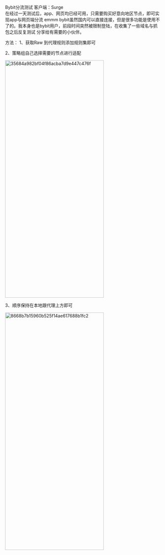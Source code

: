 Bybit分流测试  客户端：Surge  
在经过一天测试后，app、网页均已经可用，只需要购买好意向地区节点，即可实现app与网页端分流
emmm  bybit虽然国内可以直接连接，但是很多功能是使用不了的。我本身也是bybit用户，前段时间突然被限制登陆，在收集了一些域名与抓包之后反复测试
分享给有需要的小伙伴。

方法：
1、获取Raw 到代理规则添加规则集即可

2、策略组自己选择需要的节点进行适配

<img width="320" height="768" alt="35684a982bf04f86acba7d9e447c476f" src="https://github.com/user-attachments/assets/3bc90ed1-3c6b-4763-bf61-f4f068bd426e" />


3、顺序保持在本地跟代理上方即可

<img width="320" height="768" alt="8668b7b15960b525f14ae617688b1fc2" src="https://github.com/user-attachments/assets/3ae9efd8-4042-45ca-be79-fb69a0b66c43" />

